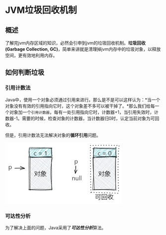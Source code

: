 # JVM垃圾回收机制

## 概述

了解完jvm内存区域的知识，必然会引申到jvm的垃圾回收机制。**垃圾回收(Garbage Collection, GC)**，简单来讲就是清理掉jvm内存中的垃圾对象，以释放空间，更有效地利用内存。

## 如何判断垃圾

### 引用计数法

 Java中，使用一个对象必须通过引用来进行。那么是不是可以这样认为：*当一个对象没有有效的引用指向它时，这个对象差不多可以被干掉了。*那么我们给每一个对象加一个`引用计数器`，每有一处引用指向它时，计数器+1，当引用失效时，计数器-1。需要的时候，检查对象的计数器，当计数器归0时，认定当前对象为可回收。

但是，引用计数法无法解决对象的**循环引用**问题。

![image-20210627102532614](assets/image-20210627102532614.png)

### 可达性分析

为了解决上面的问题，Java采用了***可达性分析***算法。

